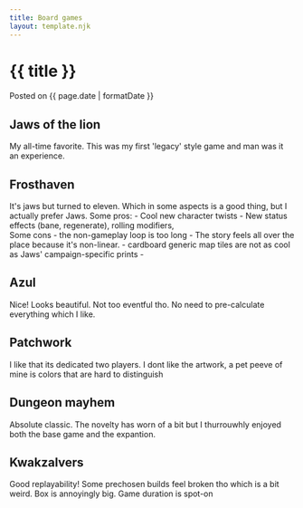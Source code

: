 ```yaml
---
title: Board games
layout: template.njk
---
```


<div class="post-header">
    <h1 class="post-title">{{ title }}</h1>
    <p class="post-metadata">Posted on {{ page.date | formatDate }}</p>
</div>

## Jaws of the lion
My all-time favorite. This was my first 'legacy' style game and man was it an experience.

## Frosthaven
It's jaws but turned to eleven. Which in some aspects is a good thing, but I actually prefer Jaws. 
Some pros:
    - Cool new character twists
    - New status effects (bane, regenerate), rolling modifiers,  
Some cons
    - the non-gameplay loop is too long
    - The story feels all over the place because it's non-linear. 
    - cardboard generic map tiles are not as cool as Jaws' campaign-specific prints
    - 


## Azul
Nice! Looks beautiful. Not too eventful tho. No need to pre-calculate everything which I like.

## Patchwork
I like that its dedicated two players. I dont like the artwork, a pet peeve of mine is colors that are hard to distinguish

## Dungeon mayhem
Absolute classic. The novelty has worn of a bit but I thurrouwhly enjoyed both the base game and the expantion. 

## Kwakzalvers
Good replayability! Some prechosen builds feel broken tho which is a bit weird. Box is annoyingly big. Game duration is spot-on



